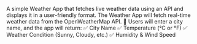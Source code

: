 A simple Weather App that fetches live weather data using an API and displays it in a user-friendly format. The Weather App will fetch real-time weather data from the OpenWeatherMap API. 🔹 Users will enter a city name, and the app will return: ✅ City Name ✅ Temperature (°C or °F) ✅ Weather Condition (Sunny, Cloudy, etc.) ✅ Humidity & Wind Speed
